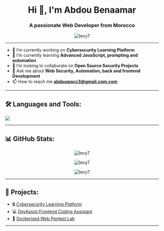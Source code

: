 <h1 align="center">Hi 👋, I'm Abdou Benaamar</h1>
<h3 align="center">A passionate Web Developer from Morocco</h3>

<p align="center">
  <img src="https://komarev.com/ghpvc/?username=levy7&label=Profile%20views&color=0e75b6&style=flat" alt="levy7" />
</p>

---

- 🔭 I’m currently working on **Cybersecurity Learning Platform**
- 🌱 I’m currently learning **Advanced JavaScript, prompting and automation**
- 👯 I’m looking to collaborate on **Open Source Security Projects**
- 💬 Ask me about **Web Security, Automation, back and frontend Development**
- 📫 How to reach me **abdouwacc3@gmail.com.com**

---

## 🛠️ Languages and Tools:

<p align="left">
  <img src="https://skillicons.dev/icons?i=html,css,js,react,nodejs,python,docker,linux,kali,C" />
</p>

---

## 📊 GitHub Stats:

<p align="center">
  <img src="https://github-readme-stats.vercel.app/api?username=levy7&show_icons=true&theme=radical" alt="levy7" />
</p>

<p align="center">
  <img src="https://github-readme-streak-stats.herokuapp.com/?user=levy7&theme=radical" alt="levy7" />
</p>

<p align="center">
  <img src="https://github-readme-stats.vercel.app/api/top-langs/?username=levy7&layout=compact&theme=radical" alt="levy7" />
</p>

---

## 🚀 Projects:

- 🔒 [Cybersecurity Learning Platform](https://github.com/levy7/cybersecurity-platform)
- 💻 [DevAssist Frontend Coding Assistant](https://github.com/levy7/devassist)
- 🐳 [Dockerized Web Pentest Lab](https://github.com/levy7/docker-pentest-lab)

---
